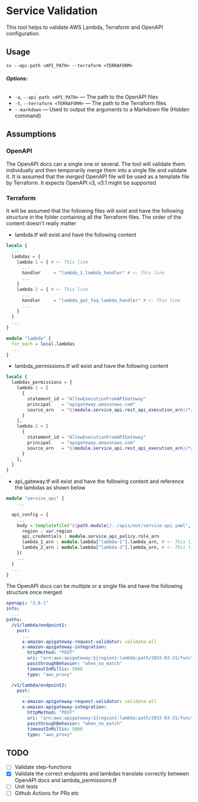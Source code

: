 # Service Validation

This tool helps to validate AWS Lambda, Terraform and OpenAPI configuration.

## Usage

`sv --api-path <API_PATH> --terraform <TERRAFORM>`

###### **Options:**

* `-a`, `--api-path <API_PATH>` — The path to the OpenAPI files
* `-t`, `--terraform <TERRAFORM>` — The path to the Terraform files
* `--markdown` — Used to output the arguments to a Markdown file (Hidden command)

## Assumptions

### OpenAPI

The OpenAPI docs can a single one or several. The tool will validate them individually and then temporarily merge them into a single file and validate it. It is assumed that the *merged* OpenAPI file will be used as a template file by Terraform. It expects OpenAPI v3, v3.1 might be supported

### Terraform

It will be assumed that the following files will exist and have the following structure in the folder containing all the Terraform files. The order of the content doesn't really matter

 * lambda.tf will exist and have the following content
```terraform
locals {
  ...
  lambdas = {
    lambda-1 = { # <- This line
      ...
      handler     = "lambda_1.lambda_handler" # <- This line
      ...
    }
    lambda-2 = { # <- This line
      ...
      handler     = "lambda_get_faq.lambda_handler" # <- This line
      ...
    }
  }
  ...
}

module "lambda" {
  for_each = local.lambdas
  ...
}
```
 * lambda_permissions.tf will exist and have the following content
```terraform
locals {
  lambdas_permissions = {
    lambda-1 = [
      {
        statement_id = "AllowExecutionFromAPIGateway"
        principal    = "apigateway.amazonaws.com"
        source_arn   = "${module.service_api.rest_api_execution_arn}/*/POST/v1/lambda/endpoint1"
      }
    ],
    lambda-2 = [
      {
        statement_id = "AllowExecutionFromAPIGateway"
        principal    = "apigateway.amazonaws.com"
        source_arn   = "${module.service_api.rest_api_execution_arn}/*/POST/v1/lambda/endpoint2"
      }
    ],
  }
}
```
 * api_gateway.tf will exist and have the following content and reference the lambdas as shown below
```terraform
module "service_api" {
    ...

  api_config = {
    ...
    body = templatefile("${path.module}/../apis/out/service-api.yaml", { #
      region : var.region
      api_credentials : module.service_api_policy.role_arn
      lambda_1_arn : module.lambda["lambda-1"].lambda_arn, # <- This line
      lambda_2_arn : module.lambda["lambda-2"].lambda_arn, # <- This line
    })
    ...
  }
  ...
}
```

The OpenAPI docs can be multiple or a single file and have the following structure once merged

```yaml
openapi: "3.0.1"
info:
  ...
paths:
  /v1/lambda/endpoint1:
    post:
      ...
      x-amazon-apigateway-request-validator: validate-all
      x-amazon-apigateway-integration:
        httpMethod: "POST"
        uri: "arn:aws:apigateway:${region}:lambda:path/2015-03-31/functions/${lambda_1_arn}/invocations" # <- This line, the `${lambda_1_arn}` section
        passthroughBehavior: "when_no_match"
        timeoutInMillis: 5000
        type: "aws_proxy"

  /v1/lambda/endpoint2:
    post:
      ...
      x-amazon-apigateway-request-validator: validate-all
      x-amazon-apigateway-integration:
        httpMethod: "POST"
        uri: "arn:aws:apigateway:${region}:lambda:path/2015-03-31/functions/${lambda_2_arn}/invocations" # <- This line, the `${lambda_2_arn}` section
        passthroughBehavior: "when_no_match"
        timeoutInMillis: 5000
        type: "aws_proxy"
```

## TODO

 - [ ] Validate step-functions
 - [x] Validate the correct endpoints and lambdas translate correctly between OpenAPI docs and lambda_permissions.tf
 - [ ] Unit tests
 - [ ] Github Actions for PRs etc
